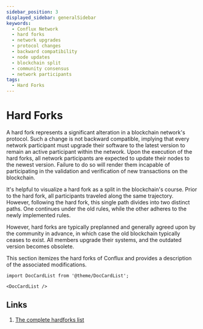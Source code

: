 ```yaml
---
sidebar_position: 3
displayed_sidebar: generalSidebar
keywords:
  - Conflux Network
  - hard forks
  - network upgrades
  - protocol changes
  - backward compatibility
  - node updates
  - blockchain split
  - community consensus
  - network participants
tags:
  - Hard Forks
---
```


# Hard Forks

A hard fork represents a significant alteration in a blockchain network's protocol. Such a change is not backward compatible, implying that every network participant must upgrade their software to the latest version to remain an active participant within the network. Upon the execution of the hard forks, all network participants are expected to update their nodes to the newest version. Failure to do so will render them incapable of participating in the validation and verification of new transactions on the blockchain.

It's helpful to visualize a hard fork as a split in the blockchain's course. Prior to the hard fork, all participants traveled along the same trajectory. However, following the hard fork, this single path divides into two distinct paths. One continues under the old rules, while the other adheres to the newly implemented rules.

However, hard forks are typically preplanned and generally agreed upon by the community in advance, in which case the old blockchain typically ceases to exist. All members upgrade their systems, and the outdated version becomes obsolete.

This section itemizes the hard forks of Conflux and provides a description of the associated modifications.

```mdx-code-block
import DocCardList from '@theme/DocCardList';

<DocCardList />
```

## Links

1. [The complete hardforks list](https://github.com/conflux-chain/cips?tab=readme-ov-file#list-of-hardforks)
